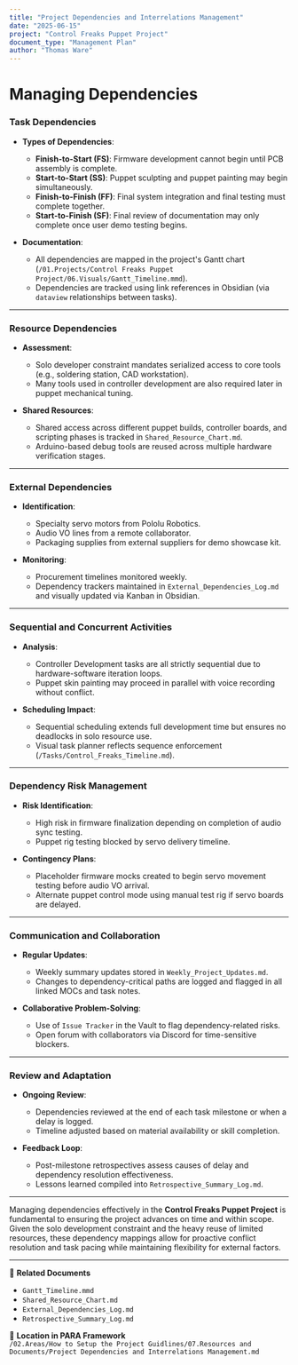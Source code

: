 ```yaml
---
title: "Project Dependencies and Interrelations Management"
date: "2025-06-15"
project: "Control Freaks Puppet Project"
document_type: "Management Plan"
author: "Thomas Ware"
---
```


# Managing Dependencies

### Task Dependencies

- **Types of Dependencies**:
  - **Finish-to-Start (FS)**: Firmware development cannot begin until PCB assembly is complete.
  - **Start-to-Start (SS)**: Puppet sculpting and puppet painting may begin simultaneously.
  - **Finish-to-Finish (FF)**: Final system integration and final testing must complete together.
  - **Start-to-Finish (SF)**: Final review of documentation may only complete once user demo testing begins.

- **Documentation**:
  - All dependencies are mapped in the project's Gantt chart (`/01.Projects/Control Freaks Puppet Project/06.Visuals/Gantt_Timeline.mmd`).
  - Dependencies are tracked using link references in Obsidian (via `dataview` relationships between tasks).

---

### Resource Dependencies

- **Assessment**:
  - Solo developer constraint mandates serialized access to core tools (e.g., soldering station, CAD workstation).
  - Many tools used in controller development are also required later in puppet mechanical tuning.

- **Shared Resources**:
  - Shared access across different puppet builds, controller boards, and scripting phases is tracked in `Shared_Resource_Chart.md`.
  - Arduino-based debug tools are reused across multiple hardware verification stages.

---

### External Dependencies

- **Identification**:
  - Specialty servo motors from Pololu Robotics.
  - Audio VO lines from a remote collaborator.
  - Packaging supplies from external suppliers for demo showcase kit.

- **Monitoring**:
  - Procurement timelines monitored weekly.
  - Dependency trackers maintained in `External_Dependencies_Log.md` and visually updated via Kanban in Obsidian.

---

### Sequential and Concurrent Activities

- **Analysis**:
  - Controller Development tasks are all strictly sequential due to hardware-software iteration loops.
  - Puppet skin painting may proceed in parallel with voice recording without conflict.

- **Scheduling Impact**:
  - Sequential scheduling extends full development time but ensures no deadlocks in solo resource use.
  - Visual task planner reflects sequence enforcement (`/Tasks/Control_Freaks_Timeline.md`).

---

### Dependency Risk Management

- **Risk Identification**:
  - High risk in firmware finalization depending on completion of audio sync testing.
  - Puppet rig testing blocked by servo delivery timeline.

- **Contingency Plans**:
  - Placeholder firmware mocks created to begin servo movement testing before audio VO arrival.
  - Alternate puppet control mode using manual test rig if servo boards are delayed.

---

### Communication and Collaboration

- **Regular Updates**:
  - Weekly summary updates stored in `Weekly_Project_Updates.md`.
  - Changes to dependency-critical paths are logged and flagged in all linked MOCs and task notes.

- **Collaborative Problem-Solving**:
  - Use of `Issue Tracker` in the Vault to flag dependency-related risks.
  - Open forum with collaborators via Discord for time-sensitive blockers.

---

### Review and Adaptation

- **Ongoing Review**:
  - Dependencies reviewed at the end of each task milestone or when a delay is logged.
  - Timeline adjusted based on material availability or skill completion.

- **Feedback Loop**:
  - Post-milestone retrospectives assess causes of delay and dependency resolution effectiveness.
  - Lessons learned compiled into `Retrospective_Summary_Log.md`.

---

Managing dependencies effectively in the **Control Freaks Puppet Project** is fundamental to ensuring the project advances on time and within scope. Given the solo development constraint and the heavy reuse of limited resources, these dependency mappings allow for proactive conflict resolution and task pacing while maintaining flexibility for external factors.

---

🔗 **Related Documents**  
- `Gantt_Timeline.mmd`  
- `Shared_Resource_Chart.md`  
- `External_Dependencies_Log.md`  
- `Retrospective_Summary_Log.md`

📁 **Location in PARA Framework**  
`/02.Areas/How to Setup the Project Guidlines/07.Resources and Documents/Project Dependencies and Interrelations Management.md`
